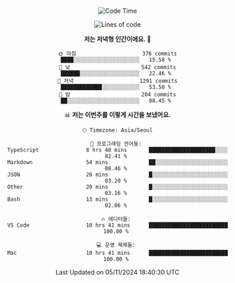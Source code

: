 <div align='center'>
 
<!--START_SECTION:waka-->
![Code Time](http://img.shields.io/badge/Code%20Time-3%2C935%20hrs%2044%20mins-blue)

![Lines of code](https://img.shields.io/badge/%EC%A0%80%EB%8A%94%20%EC%97%AC%ED%83%9C%EA%B9%8C%EC%A7%80%20-1.4%20million%20%EC%A4%84%EC%9D%98%20%EC%BD%94%EB%93%9C%EB%A5%BC%20%EC%9E%91%EC%84%B1%ED%96%88%EC%96%B4%EC%9A%94.-blue)

**저는 저녁형 인간이에요. 🦉** 

```text
🌞 아침                     376 commits         ████░░░░░░░░░░░░░░░░░░░░░   15.58 % 
🌆 낮　                     542 commits         ██████░░░░░░░░░░░░░░░░░░░   22.46 % 
🌃 저녁                     1291 commits        █████████████░░░░░░░░░░░░   53.50 % 
🌙 밤　                     204 commits         ██░░░░░░░░░░░░░░░░░░░░░░░   08.45 % 
```


📊 **저는 이번주를 이렇게 시간을 보냈어요.** 

```text
🕑︎ Timezone: Asia/Seoul

💬 프로그래밍 언어들: 
TypeScript               8 hrs 48 mins       █████████████████████░░░░   82.41 % 
Markdown                 54 mins             ██░░░░░░░░░░░░░░░░░░░░░░░   08.46 % 
JSON                     20 mins             █░░░░░░░░░░░░░░░░░░░░░░░░   03.20 % 
Other                    20 mins             █░░░░░░░░░░░░░░░░░░░░░░░░   03.16 % 
Bash                     13 mins             █░░░░░░░░░░░░░░░░░░░░░░░░   02.06 % 

🔥 에디터들: 
VS Code                  10 hrs 41 mins      █████████████████████████   100.00 % 

💻 운영 체제들: 
Mac                      10 hrs 41 mins      █████████████████████████   100.00 % 
```


 Last Updated on 05/11/2024 18:40:30 UTC
<!--END_SECTION:waka-->
 </div>
<!---
Emewjin/Emewjin is a ✨ special ✨ repository because its `README.md` (this file) appears on your GitHub profile.
You can click the Preview link to take a look at your changes.
--->
